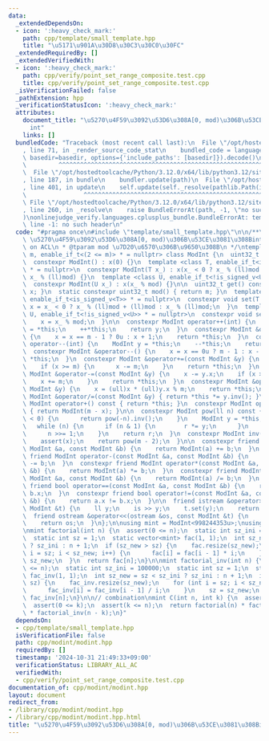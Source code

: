 ```yaml
---
data:
  _extendedDependsOn:
  - icon: ':heavy_check_mark:'
    path: cpp/template/small_template.hpp
    title: "\u5171\u901A\u30D8\u30C3\u30C0\u30FC"
  _extendedRequiredBy: []
  _extendedVerifiedWith:
  - icon: ':heavy_check_mark:'
    path: cpp/verify/point_set_range_composite.test.cpp
    title: cpp/verify/point_set_range_composite.test.cpp
  _isVerificationFailed: false
  _pathExtension: hpp
  _verificationStatusIcon: ':heavy_check_mark:'
  attributes:
    document_title: "\u5270\u4F59\u3092\u53D6\u308A[0, mod)\u306B\u53CE\u3081\u308B\
      int"
    links: []
  bundledCode: "Traceback (most recent call last):\n  File \"/opt/hostedtoolcache/Python/3.12.0/x64/lib/python3.12/site-packages/onlinejudge_verify/documentation/build.py\"\
    , line 71, in _render_source_code_stat\n    bundled_code = language.bundle(stat.path,\
    \ basedir=basedir, options={'include_paths': [basedir]}).decode()\n          \
    \         ^^^^^^^^^^^^^^^^^^^^^^^^^^^^^^^^^^^^^^^^^^^^^^^^^^^^^^^^^^^^^^^^^^^^^^^^^^^^^^^^^\n\
    \  File \"/opt/hostedtoolcache/Python/3.12.0/x64/lib/python3.12/site-packages/onlinejudge_verify/languages/cplusplus.py\"\
    , line 187, in bundle\n    bundler.update(path)\n  File \"/opt/hostedtoolcache/Python/3.12.0/x64/lib/python3.12/site-packages/onlinejudge_verify/languages/cplusplus_bundle.py\"\
    , line 401, in update\n    self.update(self._resolve(pathlib.Path(included), included_from=path))\n\
    \                ^^^^^^^^^^^^^^^^^^^^^^^^^^^^^^^^^^^^^^^^^^^^^^^^^^^^^^^^^\n \
    \ File \"/opt/hostedtoolcache/Python/3.12.0/x64/lib/python3.12/site-packages/onlinejudge_verify/languages/cplusplus_bundle.py\"\
    , line 260, in _resolve\n    raise BundleErrorAt(path, -1, \"no such header\"\
    )\nonlinejudge_verify.languages.cplusplus_bundle.BundleErrorAt: template/small_template.hpp:\
    \ line -1: no such header\n"
  code: "#pragma once\n#include \"template/small_template.hpp\"\n\n/**\n * @brief\
    \ \u5270\u4F59\u3092\u53D6\u308A[0, mod)\u306B\u53CE\u3081\u308Bint\n * based\
    \ on ACL\n * @tparam mod \u7D20\u6570\u306B\u9650\u308B\n */\ntemplate <uint32_t\
    \ m, enable_if_t<(2 <= m)> * = nullptr> class ModInt {\n  uint32_t x;\n\npublic:\n\
    \  constexpr ModInt() : x(0) {}\n  template <class T, enable_if_t<is_signed_v<T>>\
    \ * = nullptr>\n  constexpr ModInt(T x_) : x(x_ < 0 ? x_ % (ll)mod + (ll)mod :\
    \ x_ % (ll)mod) {}\n  template <class U, enable_if_t<!is_signed_v<U>> * = nullptr>\n\
    \  constexpr ModInt(U x_) : x(x_ % mod) {}\n\n  uint32_t get() const { return\
    \ x; }\n  static constexpr uint32_t mod() { return m; }\n  template <class T,\
    \ enable_if_t<is_signed_v<T>> * = nullptr>\n  constexpr void set(T x_) {\n   \
    \ x = x_ < 0 ? x_ % (ll)mod + (ll)mod : x_ % (ll)mod;\n  }\n  template <class\
    \ U, enable_if_t<!is_signed_v<U>> * = nullptr>\n  constexpr void set(U x_) {\n\
    \    x = x_ % mod;\n  }\n\n  constexpr ModInt operator++(int) {\n    ModInt y\
    \ = *this;\n    ++*this;\n    return y;\n  }\n  constexpr ModInt &operator++()\
    \ {\n    x = x == m - 1 ? 0u : x + 1;\n    return *this;\n  }\n  constexpr ModInt\
    \ operator--(int) {\n    ModInt y = *this;\n    --*this;\n    return y;\n  }\n\
    \  constexpr ModInt &operator--() {\n    x = x == 0u ? m - 1 : x - 1;\n    return\
    \ *this;\n  }\n  constexpr ModInt &operator+=(const ModInt &y) {\n    x += y.x;\n\
    \    if (x >= m) {\n      x -= m;\n    }\n    return *this;\n  }\n  constexpr\
    \ ModInt &operator-=(const ModInt &y) {\n    x -= y.x;\n    if (x >= m) {\n  \
    \    x += m;\n    }\n    return *this;\n  }\n  constexpr ModInt &operator*=(const\
    \ ModInt &y) {\n    x = (ull)x * (ull)y.x % m;\n    return *this;\n  }\n  constexpr\
    \ ModInt &operator/=(const ModInt &y) { return *this *= y.inv(); }\n  constexpr\
    \ ModInt operator+() const { return *this; }\n  constexpr ModInt operator-() const\
    \ { return ModInt(m - x); }\n\n  constexpr ModInt pow(ll n) const {\n    if (n\
    \ < 0) {\n      return pow(-n).inv();\n    }\n    ModInt y = *this, r = 1;\n \
    \   while (n) {\n      if (n & 1) {\n        r *= y;\n      }\n      y *= y;\n\
    \      n >>= 1;\n    }\n    return r;\n  }\n  constexpr ModInt inv() const {\n\
    \    assert(x);\n    return pow(m - 2);\n  }\n\n  constexpr friend ModInt operator+(const\
    \ ModInt &a, const ModInt &b) {\n    return ModInt(a) += b;\n  }\n  constexpr\
    \ friend ModInt operator-(const ModInt &a, const ModInt &b) {\n    return ModInt(a)\
    \ -= b;\n  }\n  constexpr friend ModInt operator*(const ModInt &a, const ModInt\
    \ &b) {\n    return ModInt(a) *= b;\n  }\n  constexpr friend ModInt operator/(const\
    \ ModInt &a, const ModInt &b) {\n    return ModInt(a) /= b;\n  }\n  constexpr\
    \ friend bool operator==(const ModInt &a, const ModInt &b) {\n    return a.x ==\
    \ b.x;\n  }\n  constexpr friend bool operator!=(const ModInt &a, const ModInt\
    \ &b) {\n    return a.x != b.x;\n  }\n\n  friend istream &operator>>(istream &is,\
    \ ModInt &t) {\n    ll y;\n    is >> y;\n    t.set(y);\n    return is;\n  }\n\
    \  friend ostream &operator<<(ostream &os, const ModInt &t) {\n    os << t.x;\n\
    \    return os;\n  }\n};\n\nusing mint = ModInt<998244353u>;\nusing mint17 = ModInt<1000000007u>;\n\
    \nmint factorial(int n) {\n  assert(0 <= n);\n  static int sz_ini = 100000;\n\
    \  static int sz = 1;\n  static vector<mint> fac(1, 1);\n  int sz_new = sz < sz_ini\
    \ ? sz_ini : n + 1;\n  if (sz_new > sz) {\n    fac.resize(sz_new);\n    for (int\
    \ i = sz; i < sz_new; i++) {\n      fac[i] = fac[i - 1] * i;\n    }\n    sz =\
    \ sz_new;\n  }\n  return fac[n];\n}\n\nmint factorial_inv(int n) {\n  assert(0\
    \ <= n);\n  static int sz_ini = 100000;\n  static int sz = 1;\n  static vector<mint>\
    \ fac_inv(1, 1);\n  int sz_new = sz < sz_ini ? sz_ini : n + 1;\n  if (sz_new >\
    \ sz) {\n    fac_inv.resize(sz_new);\n    for (int i = sz; i < sz_new; i++) {\n\
    \      fac_inv[i] = fac_inv[i - 1] / i;\n    }\n    sz = sz_new;\n  }\n  return\
    \ fac_inv[n];\n}\n\n// combination\nmint C(int n, int k) {\n  assert(0 <= n);\n\
    \  assert(0 <= k);\n  assert(k <= n);\n  return factorial(n) * factorial_inv(k)\
    \ * factorial_inv(n - k);\n}"
  dependsOn:
  - cpp/template/small_template.hpp
  isVerificationFile: false
  path: cpp/modint/modint.hpp
  requiredBy: []
  timestamp: '2024-10-31 21:49:33+09:00'
  verificationStatus: LIBRARY_ALL_AC
  verifiedWith:
  - cpp/verify/point_set_range_composite.test.cpp
documentation_of: cpp/modint/modint.hpp
layout: document
redirect_from:
- /library/cpp/modint/modint.hpp
- /library/cpp/modint/modint.hpp.html
title: "\u5270\u4F59\u3092\u53D6\u308A[0, mod)\u306B\u53CE\u3081\u308Bint"
---
```

